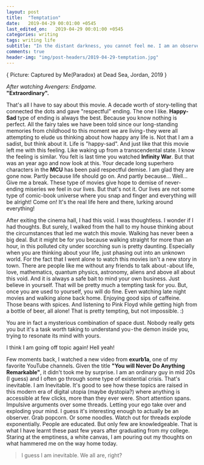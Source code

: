 ```yaml
---
layout: post
title:  "Temptation"
date:   2019-04-29 00:01:00 +0545
last_edited_on:   2019-04-29 00:01:00 +0545
categories: writing
tags: writing life
subtitle: "In the distant darkness, you cannot feel me. I am an observer you cannot see with your eyes."
comments: true
header-img: "img/post-headers/2019-04-29-temptation.jpg"
---
```

{ Picture: Captured by Me(Paradox) at Dead Sea, Jordan, 2019 }

*After watching Avengers: Endgame.*  
**"Extraordinary".**  

That's all I have to say about this movie. A decade worth of story-telling that connected the dots and gave "respectful" ending.
The one I like. **Happy-Sad** type of ending is always the best. Because you know nothing is perfect. All the fairy tales we have been told since our long-standing memories from childhood to this moment we are living - they were all attempting to elude us thinking about how happy any life is. Not that I am a sadist, but think about it. Life is "happy-sad". And just like that this movie left me with this feeling. Like waking up from a transcendental state. I know the feeling is similar. You felt is last time you watched **Infinity War**. But that was an year ago and now look at this. Your decade long superhero characters in the **MCU** has been paid respectful demise. I am glad they are gone now. Partly because life should go on. And partly because… Well… Give me a break. These type of movies give hope to demise of never-ending miseries we feel in our lives. But that's not it. Our lives are not some type of comic-book universe where you snap and finger and everything will be alright! Come on! It's the real life here and there, lurking around everything!  

After exiting the cinema hall, I had this void. I was thoughtless. I wonder if I had thoughts. But surely, I walked from the hall to my house thinking about the circumstances that led me watch this movie. Walking has never been a big deal. But it might be for you because walking straight for more than an hour, in this polluted city under scorching sun is pretty daunting. Especially when you are thinking about your life, just phasing out into an unknown world. For the fact that I went alone to watch this movies isn't a new story in town. There are people like me without any friends to talk about - about life, love, mathematics, quantum physics, astronomy, aliens and above all about this void. And it is always a safe bait to mind your own business. Just believe in yourself. That will be pretty much a tempting task for you. But, once you are used to yourself, you will do fine. Even watching late night movies and walking alone back home. Enjoying good sips of caffeine. Those beans with spices. And listening to Pink Floyd while getting high from a bottle of beer, all alone! That is pretty tempting, but not impossible. :)  


You are in fact a mysterious combination of space dust. Nobody really gets you but it's a task worth taking to understand you - the demon inside you, trying to resonate its mind with yours.  

I think I am going off topic again! Hell yeah!  

Few moments back, I watched a new video from **exurb1a**, one of my favorite YouTube channels. Given the title **"You will Never Do Anything Remarkable"**, it didn't took me by surprise. I am an ordinary guy in mid 20s (I guess) and I often go through some type of existential crisis. That's inevitable. I am Inevitable. It's good to see how these topics are raised in this modern era of digital utopia (maybe dystopia?) where anything is accessible at few clicks, more than they ever were. Short attention spans. Impulsive arguments over some threads. Letting your ego take over and exploding your mind. I guess it's interesting enough to actually be an observer. Grab popcorn. Or some noodles. Watch out for threads explode exponentially. People are educated. But only few are knowledgeable. That is what I have learnt these past few years after graduating from my college. Staring at the emptiness, a white canvas, I am pouring out my thoughts on what hammered me on the way home today.

> I guess I am inevitable. We all are, right?

